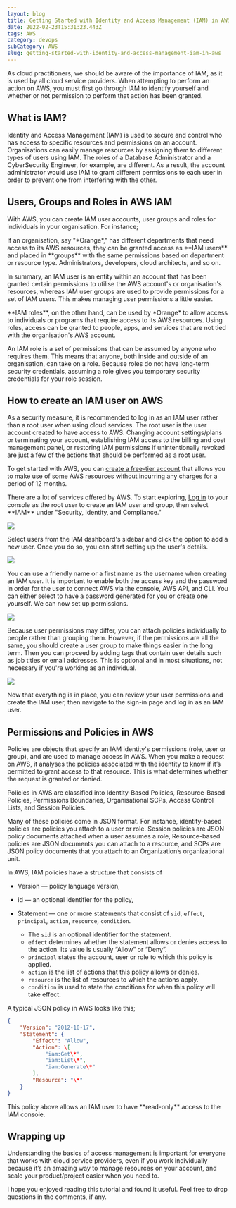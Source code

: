 ```yaml
---
layout: blog
title: Getting Started with Identity and Access Management (IAM) in AWS
date: 2022-02-23T15:31:23.443Z
tags: AWS
category: devops
subCategory: AWS
slug: getting-started-with-identity-and-access-management-iam-in-aws
---
```

As cloud practitioners, we should be aware of the importance of IAM, as it is used by all cloud service providers. When attempting to perform an action on AWS, you must first go through IAM to identify yourself and whether or not permission to perform that action has been granted.

## What is IAM?

Identity and Access Management (IAM) is used to secure and control who has access to specific resources and permissions on an account. Organisations can easily manage resources by assigning them to different types of users using IAM. The roles of a Database Administrator and a CyberSecurity Engineer, for example, are different. As a result, the account administrator would use IAM to grant different permissions to each user in order to prevent one from interfering with the other.

## Users, Groups and Roles in AWS IAM

With AWS, you can create IAM user accounts, user groups and roles for individuals in your organisation. For instance;

If an organisation, say "\*Orange\*," has different departments that need access to its AWS resources, they can be granted access as \*\*IAM users\*\* and placed in \*\*groups\*\* with the same permissions based on department or resource type. Administrators, developers, cloud architects, and so on. 

In summary, an IAM user is an entity within an account that has been granted certain permissions to utilise the AWS account's or organisation's resources, whereas IAM user groups are used to provide permissions for a set of IAM users. This makes managing user permissions a little easier.

\*\*IAM roles\*\*, on the other hand, can be used by \*Orange\* to allow access to individuals or programs that require access to its AWS resources. Using roles, access can be granted to people, apps, and services that are not tied with the organisation's AWS account.

An IAM role is a set of permissions that can be assumed by anyone who requires them. This means that anyone, both inside and outside of an organisation, can take on a role. Because roles do not have long-term security credentials, assuming a role gives you temporary security credentials for your role session.

## How to create an IAM user on AWS

As a security measure, it is recommended to log in as an IAM user rather than a root user when using cloud services. The root user is the user account created to have access to AWS. Changing account settings/plans or terminating your account, establishing IAM access to the billing and cost management panel, or restoring IAM permissions if unintentionally revoked are just a few of the actions that should be performed as a root user.

To get started with AWS, you can [create a free-tier account](https://aws.amazon.com/free/?trk=ps_a134p000006pkrzAAA&trkCampaign=acq_paid_search_brand&sc_channel=ps&sc_campaign=acquisition_BEN&sc_publisher=Bing&sc_category=core-main&sc_country=BEN&sc_geo=EMEA&sc_outcome=ACQ&sc_detail=%2Baws&sc_content=Brand_Core_aws_bmm&sc_matchtype=p&sc_segment=&sc_medium=ACQ-P|PS-BI|Brand|Desktop|SU|Core-Main|Core|BEN|EN|Text&ef_id=8b466bcd56ca16301ae90a95c1c3d7f9:G:s&s_kwcid=AL!4422!10!71743287147518!71743730462034&all-free-tier.sort-by=item.additionalFields.SortRank&all-free-tier.sort-order=asc&awsf.Free%20Tier%20Types=*all&awsf.Free%20Tier%20Categories=*all) that allows you to make use of some AWS resources without incurring any charges for a period of 12 months.

There are a lot of services offered by AWS. To start exploring, [Log in](https://signin.aws.amazon.com/signin?redirect_uri=https%3A%2F%2Fconsole.aws.amazon.com%2Fconsole%2Fhome%3Ffromtb%3Dtrue%26hashArgs%3D%2523%26isauthcode%3Dtrue%26state%3DhashArgsFromTB_us-east-1_ebf0fab1bbf4def0&client_id=arn%3Aaws%3Asignin%3A%3A%3Aconsole%2Fcanvas&forceMobileApp=0&code_challenge=aNOlpejZzZyWK_phziiMSbsOasDi-zkVdOq7nZ3QaG4&code_challenge_method=SHA-256) to your console as the root user to create an IAM user and group, then select \*\*IAM\*\* under "Security, Identity, and Compliance."

![](/image/screenshot-2021-10-02-at-18.34.23.png)

Select users from the IAM dashboard's sidebar and click the option to add a new user. Once you do so, you can start setting up the user's details.

![](/image/screenshot-2021-10-02-at-18.48.08.png)

You can use a friendly name or a first name as the username when creating an IAM user. It is important to enable both the access key and the password in order for the user to connect AWS via the console, AWS API, and CLI. You can either select to have a password generated for you or create one yourself. We can now set up permissions.

![](/image/screenshot-2021-10-02-at-20.23.04.png)

Because user permissions may differ, you can attach policies individually to people rather than grouping them. However, if the permissions are all the same, you should create a user group to make things easier in the long term. Then you can proceed by adding tags that contain user details such as job titles or email addresses. This is optional and in most situations, not necessary if you're working as an individual.

![](/image/screenshot-2021-10-02-at-20.45.32.png)

Now that everything is in place, you can review your user permissions and create the IAM user, then navigate to the sign-in page and log in as an IAM user.

## Permissions and Policies in AWS

Policies are objects that specify an IAM identity's permissions (role, user or group), and are used to manage access in AWS. When you make a request on AWS, it analyses the policies associated with the identity to know if it’s permitted to grant access to that resource. This is what determines whether the request is granted or denied.

Policies in AWS are classified into Identity-Based Policies, Resource-Based Policies, Permissions Boundaries, Organisational SCPs, Access Control Lists, and Session Policies.

Many of these policies come in JSON format. For instance, identity-based policies are policies you attach to a user or role. Session policies are JSON policy documents attached when a user assumes a role, Resource-based policies are JSON documents you can attach to a resource, and SCPs are JSON policy documents that you attach to an Organization’s organizational unit.

In AWS, IAM policies have a structure that consists of

* Version — policy language version,
* id — an optional identifier for the policy,
* Statement — one or more statements that consist of `sid`, `effect`, `principal`, `action`, `resource`, `condition`.

  * The `sid` is an optional identifier for the statement.
  * `effect` determines whether the statement allows or denies access to the action. Its value is usually “Allow” or “Deny”.
  * `principal` states the account, user or role to which this policy is applied.
  * `action` is the list of actions that this policy allows or denies.
  * `resource` is the list of resources to which the actions apply.
  * `condition` is used to state the conditions for when this policy will take effect.

A typical JSON policy in AWS looks like this;

```json
{
    "Version": "2012-10-17",
    "Statement": {
        "Effect": "Allow",
        "Action": \[
            "iam:Get\*",
            "iam:List\*",
            "iam:Generate\*"
        ],
        "Resource": "\*"
    }
}
```

This policy above allows an IAM user to have \*\*read-only\*\* access to the IAM console.

## Wrapping up

Understanding the basics of access management is important for everyone that works with cloud service providers, even if you work individually because it’s an amazing way to manage resources on your account, and scale your product/project easier when you need to.

I hope you enjoyed reading this tutorial and found it useful. Feel free to drop questions in the comments, if any.